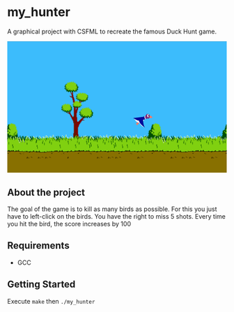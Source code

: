 # my_hunter
A graphical project with CSFML to recreate the famous Duck Hunt game. 

![My_Hunter](my_hunter.png)

<!-- ABOUT THE PROJECT -->
## About the project
The goal of the game is to kill as many birds as possible. For this you just have to left-click on the birds. You have the right to miss 5 shots. Every time you hit the bird, the score increases by 100

<!-- REQUIREMENTS -->
## Requirements
* GCC

<!-- GETTING STARTED -->
## Getting Started
Execute ```make``` then ```./my_hunter``` 
